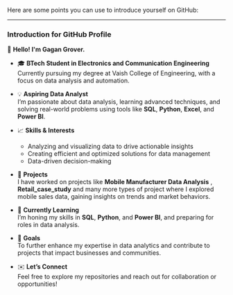 Here are some points you can use to introduce yourself on GitHub:

---

### **Introduction for GitHub Profile**

👋 **Hello! I'm Gagan Grover.**

- 🎓 **BTech Student in Electronics and Communication Engineering**  
  Currently pursuing my degree at Vaish College of Engineering, with a focus on data analysis and automation.

- 💡 **Aspiring Data Analyst**  
  I’m passionate about data analysis, learning advanced techniques, and solving real-world problems
  using tools like **SQL**, **Python**, **Excel**, and **Power BI**.

- 📈 **Skills & Interests**  
  - Analyzing and visualizing data to drive actionable insights
  - Creating efficient and optimized solutions for data management
  - Data-driven decision-making

- 🔨 **Projects**  
  I have worked on projects like **Mobile Manufacturer Data Analysis** , **Retail_case_study** and many more types of project
   where I explored mobile sales data, gaining insights on trends and market behaviors.

- 🌱 **Currently Learning**  
  I’m honing my skills in **SQL**, **Python**, and **Power BI**, and preparing for roles in data analysis.

- 🚀 **Goals**  
  To further enhance my expertise in data analytics and contribute to projects that impact businesses and communities.

- ✉️ **Let’s Connect**  
  Feel free to explore my repositories and reach out for collaboration or opportunities!  

<!---
Gagan-hub986/Gagan-hub986 is a ✨ special ✨ repository because its `README.md` (this file) appears on your GitHub profile.
You can click the Preview link to take a look at your changes.
--->
